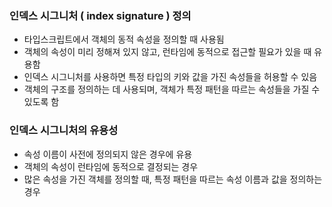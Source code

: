 ### 인덱스 시그니처 ( index signature ) 정의
- 타입스크립트에서 객체의 동적 속성을 정의할 때 사용됨
- 객체의 속성이 미리 정해져 있지 않고, 런타임에 동적으로 접근할 필요가 있을 때 유용함
- 인덱스 시그니처를 사용하면 특정 타입의 키와 값을 가진 속성들을 허용할 수 있음
- 객체의 구조를 정의하는 데 사용되며, 객체가 특정 패턴을 따르는 속성들을 가질 수 있도록 함

### 인덱스 시그니처의 유용성
- 속성 이름이 사전에 정의되지 않은 경우에 유용
- 객체의 속성이 런타임에 동적으로 결정되는 경우
- 많은 속성을 가진 객체를 정의할 때, 특정 패턴을 따르는 속성 이름과 값을 정의하는 경우